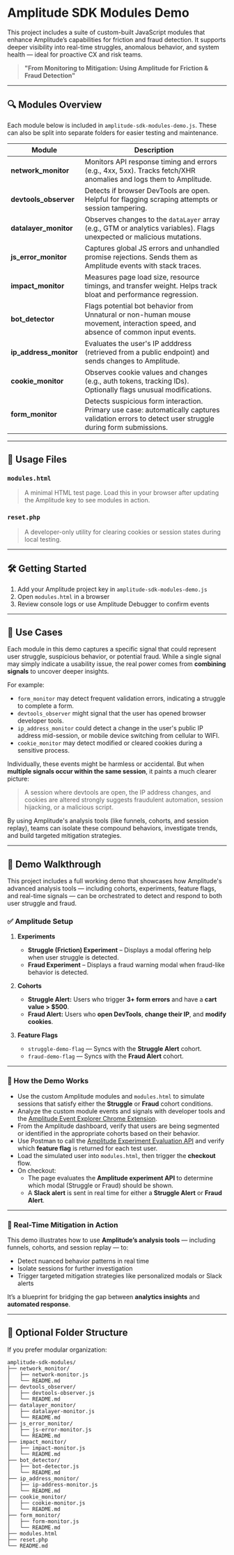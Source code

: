 # Amplitude SDK Modules Demo

This project includes a suite of custom-built JavaScript modules that enhance Amplitude’s capabilities for friction and fraud detection. It supports deeper visibility into real-time struggles, anomalous behavior, and system health — ideal for proactive CX and risk teams.

> **"From Monitoring to Mitigation: Using Amplitude for Friction & Fraud Detection"**

---

## 🔍 Modules Overview

Each module below is included in `amplitude-sdk-modules-demo.js`. These can also be split into separate folders for easier testing and maintenance.

| Module | Description |
|--------|-------------|
| **network_monitor** | Monitors API response timing and errors (e.g., 4xx, 5xx). Tracks fetch/XHR anomalies and logs them to Amplitude. |
| **devtools_observer** | Detects if browser DevTools are open. Helpful for flagging scraping attempts or session tampering. |
| **datalayer_monitor** | Observes changes to the `dataLayer` array (e.g., GTM or analytics variables). Flags unexpected or malicious mutations. |
| **js_error_monitor** | Captures global JS errors and unhandled promise rejections. Sends them as Amplitude events with stack traces. |
| **impact_monitor** | Measures page load size, resource timings, and transfer weight. Helps track bloat and performance regression. |
| **bot_detector** | Flags potential bot behavior from Unnatural or non-human mouse movement, interaction speed, and absence of common input events. |
| **ip_address_monitor** | Evaluates the user's IP adddress (retrieved from a public endpoint) and sends changes to Amplitude. |
| **cookie_monitor** | Observes cookie values and changes (e.g., auth tokens, tracking IDs). Optionally flags unusual modifications. |
| **form_monitor** | Detects suspicious form interaction. Primary use case: automatically captures validation errors to detect user struggle during form submissions. |

---

## 🧪 Usage Files

### `modules.html`
> A minimal HTML test page. Load this in your browser after updating the Amplitude key to see modules in action.

### `reset.php`
> A developer-only utility for clearing cookies or session states during local testing.

---

## 🛠 Getting Started

1. Add your Amplitude project key in `amplitude-sdk-modules-demo.js`
2. Open `modules.html` in a browser
3. Review console logs or use Amplitude Debugger to confirm events


---

## 🧠 Use Cases

Each module in this demo captures a specific signal that could represent user struggle, suspicious behavior, or potential fraud. While a single signal may simply indicate a usability issue, the real power comes from **combining signals** to uncover deeper insights.

For example:
- `form_monitor` may detect frequent validation errors, indicating a struggle to complete a form.
- `devtools_observer` might signal that the user has opened browser developer tools.
- `ip_address_monitor` could detect a change in the user's public IP address mid-session, or mobile device switching from cellular to WIFI.
- `cookie_monitor` may detect modified or cleared cookies during a sensitive process.

Individually, these events might be harmless or accidental. But when **multiple signals occur within the same session**, it paints a much clearer picture:
> A session where devtools are open, the IP address changes, and cookies are altered strongly suggests fraudulent automation, session hijacking, or a malicious script.

By using Amplitude's analysis tools (like funnels, cohorts, and session replay), teams can isolate these compound behaviors, investigate trends, and build targeted mitigation strategies.

---

## 🎯 Demo Walkthrough

This project includes a full working demo that showcases how Amplitude's advanced analysis tools — including cohorts, experiments, feature flags, and real-time signals — can be orchestrated to detect and respond to both user struggle and fraud.

### ✅ Amplitude Setup

1. **Experiments**
   - **Struggle (Friction) Experiment** – Displays a modal offering help when user struggle is detected.
   - **Fraud Experiment** – Displays a fraud warning modal when fraud-like behavior is detected.

2. **Cohorts**
   - **Struggle Alert:** Users who trigger **3+ form errors** and have a **cart value > $500**.
   - **Fraud Alert:** Users who **open DevTools**, **change their IP**, and **modify cookies**.

3. **Feature Flags**
   - `struggle-demo-flag` — Syncs with the **Struggle Alert** cohort.
   - `fraud-demo-flag` — Syncs with the **Fraud Alert** cohort.

---

### 🧪 How the Demo Works

- Use the custom Amplitude modules and `modules.html` to simulate sessions that satisfy either the **Struggle** or **Fraud** cohort conditions.
- Analyze the custom module events and signals with developer tools and the [Amplitude Event Explorer Chrome Extension](https://chromewebstore.google.com/detail/amplitude-event-explorer/acehfjhnmhbmgkedjmjlobpgdicnhkbp?hl=en-US).
- From the Amplitude dashboard, verify that users are being segmented or identified in the appropriate cohorts based on their behavior.
- Use Postman to call the [Amplitude Experiment Evaluation API](https://amplitude.com/docs/apis/experiment/experiment-evaluation-api) and verify which **feature flag** is returned for each test user.
- Load the simulated user into `modules.html`, then trigger the **checkout** flow.
- On checkout:
  - The page evaluates the **Amplitude experiment API** to determine which modal (Struggle or Fraud) should be shown.
  - A **Slack alert** is sent in real time for either a **Struggle Alert** or **Fraud Alert**.

---

### 🔬 Real-Time Mitigation in Action

This demo illustrates how to use **Amplitude’s analysis tools** — including funnels, cohorts, and session replay — to:

- Detect nuanced behavior patterns in real time
- Isolate sessions for further investigation
- Trigger targeted mitigation strategies like personalized modals or Slack alerts

It’s a blueprint for bridging the gap between **analytics insights** and **automated response**.

---

## 📁 Optional Folder Structure

If you prefer modular organization:

```
amplitude-sdk-modules/
├── network_monitor/
│   ├── network-monitor.js
│   └── README.md
├── devtools_observer/
│   ├── devtools-observer.js
│   └── README.md
├── datalayer_monitor/
│   ├── datalayer-monitor.js
│   └── README.md
├── js_error_monitor/
│   ├── js-error-monitor.js
│   └── README.md
├── impact_monitor/
│   ├── impact-monitor.js
│   └── README.md
├── bot_detector/
│   ├── bot-detector.js
│   └── README.md
├── ip_address_monitor/
│   ├── ip-address-monitor.js
│   └── README.md
├── cookie_monitor/
│   ├── cookie-monitor.js
│   └── README.md
├── form_monitor/
│   ├── form-monitor.js
│   └── README.md
├── modules.html
├── reset.php
└── README.md
```

